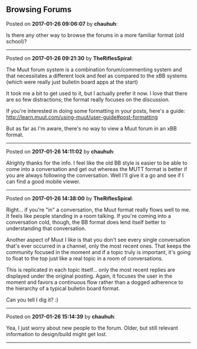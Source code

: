 ## Browsing Forums
Posted on **2017-01-26 09:06:07** by **chauhuh**:

Is there any other way to browse the forums in a more familiar format (old school)?

---

Posted on **2017-01-26 09:21:30** by **TheRiflesSpiral**:

The Muut forum system is a combination forum/commenting system and that necessitates a different look and feel as compared to the xBB systems (which were really just bulletin board apps at the start)

It took me a bit to get used to it, but I actually prefer it now. I love that there are so few distractions; the format really focuses on the discussion.

If you're interested in doing some formatting in your posts, here's a guide: http://learn.muut.com/using-muut/user-guide#post-formatting

But as far as I'm aware, there's no way to view a Muut forum in an xBB format.

---

Posted on **2017-01-26 14:11:02** by **chauhuh**:

Alrighty thanks for the info. I feel like the old BB style is easier to be able to come into a conversation and get out whereas the MUTT format is better if you are always following the conversation. Well I'll give it a go and see if I can find a good mobile viewer.

---

Posted on **2017-01-26 14:38:00** by **TheRiflesSpiral**:

Right... if you're "in" a conversation, the Muut format really flows well to me. It feels like people standing in a room talking. If you're coming into a conversation cold, though, the BB format does lend itself better to understanding that conversation.

Another aspect of Muut I like is that you don't see every single conversation that's ever occurred in a channel, only the most recent ones. That keeps the community focused in the moment and if a topic truly is important, it's going to float to the top just like a real topic in a room of conversations.

This is replicated in each topic itself... only the most recent replies are displayed under the original posting. Again, it focuses the user in the moment and favors a continuous flow rather than a dogged adherence to the hierarchy of a typical bulletin board format.

Can you tell I dig it? :)

---

Posted on **2017-01-26 15:14:39** by **chauhuh**:

Yea, I just worry about new people to the forum. Older, but still relevant information to design/build might get lost.

---

